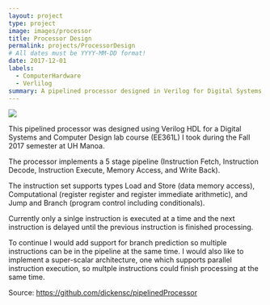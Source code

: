 ```yaml
---
layout: project
type: project
image: images/processor
title: Processor Design
permalink: projects/ProcessorDesign
# All dates must be YYYY-MM-DD format!
date: 2017-12-01
labels:
  - ComputerHardware
  - Verlilog
summary: A pipelined processor designed in Verilog for Digital Systems and Computer Design Course (EE361).
---
```


<img class="ui medium right floated rounded image" src="../images/processor">

This pipelined processor was designed using Verilog HDL for a Digital Systems and Computer Design lab course (EE361L) I took during the Fall 2017 semester at UH Manoa. 

The processor implements a 5 stage pipeline (Instruction Fetch, Instruction Decode, Instruction Execute, Memory Access, and Write Back).

The instruction set supports types Load and Store (data memory access), Computational (register register and register immediate arithmetic), and Jump and Branch (program control including conditionals).

Currently only a sinlge instruction is executed at a time and the next instruction is delayed until the previous instruction is finished processing. 

To continue I would add support for branch prediction so multiple instructions can be in the pipeline at the same time. I would also like to implement a super-scalar architecture, one which supports parallel instruction execution, so multple instructions could finish processing at the same time.
 
Source: <a href="">https://github.com/dickensc/pipelinedProcessor</a>

